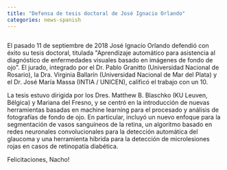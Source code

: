 ```yaml
---
title: "Defensa de tesis doctoral de José Ignacio Orlando"
categories: news-spanish
---
```


<div class="image-post-container">
    <img src="/images/news/defensa_tesis_nacho.jpg" title="" />
</div>

El pasado 11 de septiembre de 2018 José Ignacio Orlando defendió con éxito su tesis doctoral, titulada "Aprendizaje automático para asistencia al diagnóstico de enfermedades visuales basado en imágenes de fondo de ojo". El jurado, integrado por el Dr. Pablo Granitto (Universidad Nacional de Rosario), la Dra. Virginia Ballarín (Universidad Nacional de Mar del Plata) y el Dr. José María Massa (INTIA / UNICEN), calificó el trabajo con un 10.

La tesis estuvo dirigida por los Dres. Matthew B. Blaschko (KU Leuven, Bélgica) y Mariana del Fresno, y se centró en la introducción de nuevas herramientas basadas en machine learning para el procesado y análisis de fotografías de fondo de ojo. En particular, incluyó un nuevo enfoque para la segmentación de vasos sanguíneos de la retina, un algoritmo basado en redes neuronales convolucionales para la detección automática del glaucoma y una herramienta híbrida para la detección de microlesiones rojas en casos de retinopatía diabética.

Felicitaciones, Nacho!